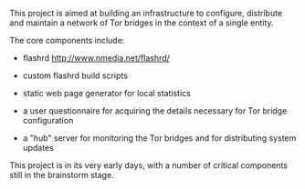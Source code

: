 This project is aimed at building an infrastructure to configure, distribute and maintain a network of Tor bridges in the context of a single entity.

The core components include:

* flashrd http://www.nmedia.net/flashrd/

* custom flashrd build scripts

* static web page generator for local statistics

* a user questionnaire for acquiring the details necessary for Tor bridge configuration

* a "hub" server for monitoring the Tor bridges and for distributing system updates

This project is in its very early days, with a number of critical components still in the brainstorm stage.
